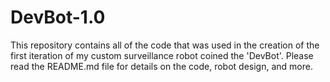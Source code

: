 # DevBot-1.0
This repository contains all of the code that was used in the creation of the first iteration of my custom surveillance robot coined the 'DevBot'. Please read the README.md file for details on the code, robot design, and more. 
